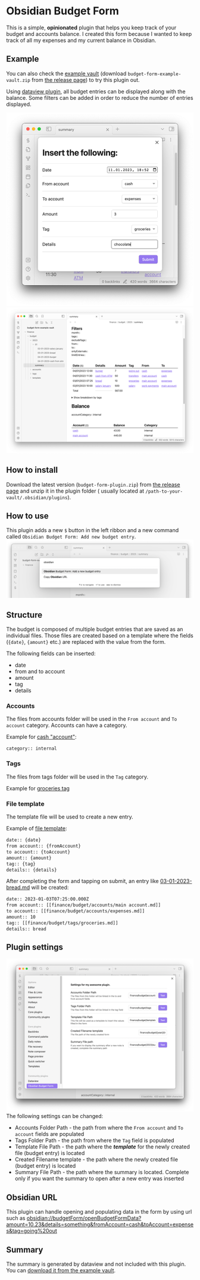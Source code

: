 # Obsidian Budget Form

This is a simple, **opinionated** plugin that helps you keep track of your budget and accounts balance. I created this
form because I wanted to keep track of all my expenses and my current balance in Obsidian.

## Example

You can also check the [example vault](./budget-form-example-vault) (download `budget-form-example-vault.zip`
from [the release page](https://github.com/Paul-Gd/obsidian-budget-form/releases)) to try this plugin out.

Using [dataview plugin](https://blacksmithgu.github.io/obsidian-dataview/), all budget entries can be displayed along
with the balance. Some filters can be added in order to reduce the number of entries displayed.

![form](./docs/photos/form.png)
![summary](./docs/photos/summary.png)

## How to install

Download the latest version (`budget-form-plugin.zip`)
from [the release page](https://github.com/Paul-Gd/obsidian-budget-form/releases) and unzip it in the plugin folder (
usually located at `/path-to-your-vault/.obsidian/plugins`).

## How to use

This plugin adds a new `$` button in the left ribbon and a new command
called `Obsidian Budget Form: Add new budget entry`.
![quickAdd](./docs/photos/quickAdd.png)

## Structure

The budget is composed of multiple budget entries that are saved as an individual files. Those files are created based
on a template where the fields (`{date}`, `{amount}` etc.) are replaced with the value from the form.

The following fields can be inserted:

-   date
-   from and to account
-   amount
-   tag
-   details

### Accounts

The files from accounts folder will be used in the `From account` and `To account` category. Accounts can have a
category.

Example for [cash "account"](./budget-form-example-vault/finance/budget/accounts/cash.md):

```
category:: internal
```

### Tags

The files from tags folder will be used in the `Tag` category.

Example for [groceries tag](./budget-form-example-vault/finance/budget/tags/groceries.md)

### File template

The template file will be used to create a new entry.

Example of [file template](./budget-form-example-vault/finance/budget/template/budget%20entry.md):

```
date:: {date}
from account:: {fromAccount}
to account:: {toAccount}
amount:: {amount}
tag:: {tag}
details:: {details}
```

After completing the form and tapping on submit, an entry
like [03-01-2023-bread.md](./budget-form-example-vault/finance/budget/2023/01/03-01-2023-bread.md) will be created:

```
date:: 2023-01-03T07:25:00.000Z
from account:: [[finance/budget/accounts/main account.md]]
to account:: [[finance/budget/accounts/expenses.md]]
amount:: 10
tag:: [[finance/budget/tags/groceries.md]]
details:: bread
```

## Plugin settings

![settings](./docs/photos/settings.png)
The following settings can be changed:

-   Accounts Folder Path - the path from where the `From account` and `To account` fields are populated
-   Tags Folder Path - the path from where the `Tag` field is populated
-   Template File Path - the path where the _**template**_ for the newly created file (budget entry) is located
-   Created Filename template - the path where the newly created file (budget entry) is located
-   Summary File Path - the path where the summary is located. Complete only if you want the summary to open after a new
    entry was inserted

## Obsidian URL

This plugin can handle opening and populating data in the form by using url such as [obsidian://budgetForm/openBudgetFormData?amount=10.23&details=something&fromAccount=cash&toAccount=expenses&tag=going%20out](obsidian://budgetForm/openBudgetFormData?amount=10.23&details=something&fromAccount=cash&toAccount=expenses&tag=going%20out)

## Summary

The summary is generated by dataview and not included with this plugin. You
can [download it from the example vault](./budget-form-example-vault/finance/budget/summary.md).
